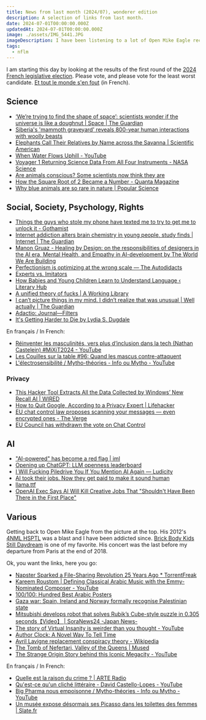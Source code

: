 ```yaml
---
title: News from last month (2024/07), wonderer edition
description: A selection of links from last month.
date: 2024-07-01T00:00:00.000Z
updatedAt: 2024-07-01T00:00:00.000Z
image: ./assets/IMG_5441.JPG
imageDescription: I have been listening to a lot of Open Mike Eagle recently, so here is a picture fromt the beginning of his live show in Paris on 2018-11-26.
tags:
  - nflm
---
```


I am starting this day by looking at the results of the first round of the [2024 French legislative election](https://en.wikipedia.org/wiki/2024_French_legislative_election). Please vote, and please vote for the least worst candidate. [Et tout le monde s'en fout](https://www.youtube.com/watch?v=BoqpHwDT6Kg) (in French).

## Science

- [‘We’re trying to find the shape of space’: scientists wonder if the universe is like a doughnut | Space | The Guardian](https://www.theguardian.com/science/article/2024/jun/08/shape-universe-topology-doughnut-flat-curvature-dimensions) <!-- TAGS: 202406,science -->
- [Siberia's 'mammoth graveyard' reveals 800-year human interactions with woolly beasts](https://phys.org/news/2024-06-siberia-mammoth-graveyard-reveals-year.html) <!-- TAGS: 202406,science -->
- [Elephants Call Their Relatives by Name across the Savanna | Scientific American](https://www.scientificamerican.com/article/elephants-call-their-relatives-by-name-across-the-savanna/) <!-- TAGS: 202406,science -->
- [When Water Flows Uphill - YouTube](https://www.youtube.com/watch?v=zzKgnNGqxMw) <!-- TAGS: 202406,science -->
- [Voyager 1 Returning Science Data From All Four Instruments - NASA Science](https://science.nasa.gov/missions/voyager-program/voyager-1/voyager-1-returning-science-data-from-all-four-instruments/) <!-- TAGS: 202406,science -->
- [Are animals conscious? Some scientists now think they are](https://www.bbc.com/news/articles/cv223z15mpmo) <!-- TAGS: 202406,science -->
- [How the Square Root of 2 Became a Number - Quanta Magazine](https://www.quantamagazine.org/how-the-square-root-of-2-became-a-number-20240621/) <!-- TAGS: 202406,science -->
- [Why blue animals are so rare in nature | Popular Science](https://www.popsci.com/environment/why-blue-animals-are-rare/) <!-- TAGS: 202406,science -->

## Social, Society, Psychology, Rights

- [Things the guys who stole my phone have texted me to try to get me to unlock it - Gothamist](https://gothamist.com/news/things-the-guys-who-stole-my-phone-have-texted-me-to-try-to-get-me-to-unlock-it) <!-- TAGS: 202406,social -->
- [Internet addiction alters brain chemistry in young people, study finds | Internet | The Guardian](https://www.theguardian.com/technology/article/2024/jun/04/internet-addiction-alters-brain-chemistry-in-young-people-study-finds) <!-- TAGS: 202406,social -->
- [Manon Gruaz - Healing by Design: on the responsibilities of designers in the AI era, Mental Health, and Empathy in AI-development by The World We Are Building](https://podcasters.spotify.com/pod/show/theworldwearebuilding/episodes/Manon-Gruaz---Healing-by-Design-on-the-responsibilities-of-designers-in-the-AI-era--Mental-Health--and-Empathy-in-AI-development-e2klced) <!-- TAGS: 202406,social -->
- [Perfectionism is optimizing at the wrong scale — The Autodidacts](https://www.autodidacts.io/holistic-perfectionism/) <!-- TAGS: 202406,social -->
- [Experts vs. Imitators](https://fs.blog/experts-vs-imitators/) <!-- TAGS: 202406,social -->
- [How Babies and Young Children Learn to Understand Language ‹ Literary Hub](https://lithub.com/how-babies-and-young-children-learn-to-understand-language/) <!-- TAGS: 202406,social -->
- [A unified theory of fucks | A Working Library](https://aworkinglibrary.com/writing/unified-theory-of------) <!-- TAGS: 202406,social -->
- [I can’t picture things in my mind. I didn’t realize that was unusual | Well actually | The Guardian](https://www.theguardian.com/wellness/2024/feb/26/what-is-aphantasia-like) <!-- TAGS: 202406,social -->
- [Adactio: Journal—Filters](https://adactio.com/journal/21241) <!-- TAGS: 202406,social -->
- [It's Getting Harder to Die by Lydia S. Dugdale](https://www.plough.com/en/topics/life/aging/its-getting-harder-to-die) <!-- TAGS: 202406,social -->

En français / In French:

- [Réinventer les masculinités, vers plus d’inclusion dans la tech (Nathan Castelein) #MiXiT2024 - YouTube](https://www.youtube.com/watch?v=vwm2pGE84sQ) <!-- TAGS: 202406,fr,social -->
- [Les Couilles sur la table #96: Quand les mascus contre-attaquent](https://www.binge.audio/podcast/les-couilles-sur-la-table/quand-les-mascus-contre-attaquent) <!-- TAGS: 202406,fr,social -->
- [L'électrosensibilité / Mytho-théories - Info ou Mytho - YouTube](https://www.youtube.com/watch?v=EjJLlhLnliQ) <!-- TAGS: 202406,fr,social -->

### Privacy

- [This Hacker Tool Extracts All the Data Collected by Windows’ New Recall AI | WIRED](https://www.wired.com/story/total-recall-windows-recall-ai/) <!-- TAGS: 202406,privacy -->
- [How to Quit Google, According to a Privacy Expert | Lifehacker](https://lifehacker.com/tech/how-to-quit-google-according-to-a-privacy-expert) <!-- TAGS: 202406,privacy -->
- [EU chat control law proposes scanning your messages — even encrypted ones - The Verge](https://www.theverge.com/2024/6/19/24181214/eu-chat-control-law-propose-scanning-encrypted-messages-csam) <!-- TAGS: 202406,privacy -->
- [EU Council has withdrawn the vote on Chat Control](https://stackdiary.com/eu-council-has-withdrawn-the-vote-on-chat-control/) <!-- TAGS: 202406,privacy -->

## AI

- ["AI-powered" has become a red flag | iml](https://iml.bearblog.dev/ai-powered-has-become-a-red-flag/) <!-- TAGS: 202406,ai -->
- [Opening up ChatGPT: LLM openness leaderboard](https://opening-up-chatgpt.github.io/) <!-- TAGS: 202406,ai -->
- [I Will Fucking Piledrive You If You Mention AI Again — Ludicity](https://ludic.mataroa.blog/blog/i-will-fucking-piledrive-you-if-you-mention-ai-again/) <!-- TAGS: 202406,ai -->
- [AI took their jobs. Now they get paid to make it sound human](https://www.bbc.com/future/article/20240612-the-people-making-ai-sound-more-human) <!-- TAGS: 202406,ai -->
- [llama.ttf](https://fuglede.github.io/llama.ttf/) <!-- TAGS: 202406,ai -->
- [OpenAI Exec Says AI Will Kill Creative Jobs That "Shouldn't Have Been There in the First Place"](https://futurism.com/the-byte/openai-exec-ai-creative-jobs-shouldnt-exist) <!-- TAGS: 202406,ai -->

## Various

Getting back to Open Mike Eagle from the picture at the top. His 2012's [4NML HSPTL](https://fakefour.bandcamp.com/album/4nml-hsptl) was a blast and I have been addicted since. [Brick Body Kids Still Daydream](https://openmikeeagle360.bandcamp.com/album/brick-body-kids-still-daydream) is one of my favorite. His concert was the last before my departure from Paris at the end of 2018.

Ok, you want the links, here you go:

- [Napster Sparked a File-Sharing Revolution 25 Years Ago \* TorrentFreak](https://torrentfreak.com/napster-sparked-a-file-sharing-revolution-25-years-ago-250601/) <!-- TAGS: 202406,various -->
- [Kareem Roustom | Defining Classical Arabic Music with the Emmy-Nominated Composer - YouTube](https://www.youtube.com/watch?v=H9juh0VhKAA) <!-- TAGS: 202406,various -->
- [100/100: Hundred Best Arabic Posters](https://www.421.online/poster-gallery/) <!-- TAGS: 202406,various -->
- [Gaza war: Spain, Ireland and Norway formally recognise Palestinian state](https://www.bbc.com/news/articles/cl77drw22qjo) <!-- TAGS: 202406,various -->
- [Mitsubishi develops robot that solves Rubik’s Cube-style puzzle in 0.305 seconds【Video】 | SoraNews24 -Japan News-](https://soranews24.com/2024/05/28/mitsubishi-develops-robot-that-solves-rubiks-cube-style-puzzle-in-0-305-seconds%e3%80%90video%e3%80%91/) <!-- TAGS: 202406,various -->
- [The story of Virtual Insanity is weirder than you thought - YouTube](https://www.youtube.com/watch?v=z-LT6L1T6Is) <!-- TAGS: 202406,various -->
- [Author Clock: A Novel Way To Tell Time](https://www.authorclock.com/) <!-- TAGS: 202406,various -->
- [Avril Lavigne replacement conspiracy theory - Wikipedia](https://en.wikipedia.org/wiki/Avril_Lavigne_replacement_conspiracy_theory) <!-- TAGS: 202406,various -->
- [The Tomb of Nefertari, Valley of the Queens | Mused](https://mused.com/en/guided/923/the-tomb-of-nefertari-valley-of-the-queens) <!-- TAGS: 202406,various -->
- [The Strange Origin Story behind this Iconic Megacity - YouTube](https://www.youtube.com/watch?v=cMx5ajcWnMU) <!-- TAGS: 202406,various -->

En français / In French:

- [Quelle est la raison du crime ? | ARTE Radio](https://www.arteradio.com/son/61686552/quelle_est_la_raison_du_crime) <!-- TAGS: 202406,fr,various -->
- [Qu'est-ce qu'un cliché littéraire - David Castello-Lopes - YouTube](https://www.youtube.com/watch?v=gn5jkGaOpNw) <!-- TAGS: 202406,fr,various -->
- [Big Pharma nous empoisonne / Mytho-théories - Info ou Mytho - YouTube](https://www.youtube.com/watch?v=CZBmrxLGnb8) <!-- TAGS: 202406,fr,various -->
- [Un musée expose désormais ses Picasso dans les toilettes des femmes | Slate.fr](https://www.slate.fr/story/267337/musee-expose-picasso-toilettes-femmes-egalite-australie-exposition-justice) <!-- TAGS: 202406,fr,various -->

